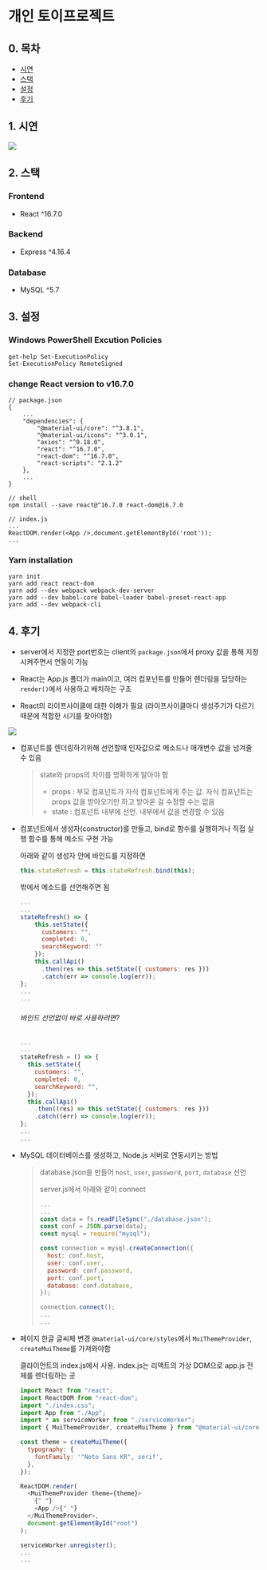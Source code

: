 # 개인 토이프로젝트

## 0. 목차

- [시연](#1-시연)
- [스택](#2-스택)
- [설정](#3-설정)
- [후기](#4-후기)

## 1. 시연

<img src="https://github.com/rlatkd/management-system/blob/main/assets/preview.gif?raw=true">

## 2. 스택

### Frontend

- React ^16.7.0

### Backend

- Express ^4.16.4

### Database

- MySQL ^5.7

## 3. 설정

### Windows PowerShell Excution Policies

```
get-help Set-ExecutionPolicy
Set-ExecutionPolicy RemoteSigned
```

### change React version to v16.7.0

```
// package.json
{
    ...
    "dependencies": {
        "@material-ui/core": "^3.8.1",
        "@material-ui/icons": "^3.0.1",
        "axios": "^0.18.0",
        "react": "^16.7.0",
        "react-dom": "^16.7.0",
        "react-scripts": "2.1.2"
    },
    ...
}

// shell
npm install --save react@^16.7.0 react-dom@16.7.0

// index.js
...
ReactDOM.render(<App />,document.getElementById('root'));
...
```

### Yarn installation

```
yarn init
yarn add react react-dom
yarn add --dev webpack webpack-dev-server
yarn add --dev babel-core babel-loader babel-preset-react-app
yarn add --dev webpack-cli
```

## 4. 후기

- server에서 지정한 port번호는 client의 `package.json`에서 proxy 값을 통해 지정시켜주면서 연동이 가능

- React는 App.js 폴더가 main이고, 여러 컴포넌트를 만들어 렌더링을 담당하는 `render()`에서 사용하고 배치하는 구조

- React의 라이프사이클에 대한 이해가 필요 (라이프사이클마다 생성주기가 다르기 때문에 적합한 시기를 찾아야함)

<img src = "https://github.com/rlatkd/management-system/blob/main/assets/lifeCycle.jpg">

- 컴포넌트를 렌더링하기위해 선언할때 인자값으로 메소드나 매개변수 값을 넘겨줄 수 있음

  > state와 props의 차이를 명확하게 알아야 함
  >
  > - props : 부모 컴포넌트가 자식 컴포넌트에게 주는 값. 자식 컴포넌트는 props 값을 받아오기만 하고 받아온 걸 수정할 수는 없음
  > - state : 컴포넌트 내부에 선언. 내부에서 값을 변경할 수 있음

- 컴포넌트에서 생성자(constructor)를 만들고, bind로 함수를 실행하거나 직접 실행 함수를 통해 메소드 구현 가능

  아래와 같이 생성자 안에 바인드를 지정하면

  ```javascript
  this.stateRefresh = this.stateRefresh.bind(this);
  ```

  밖에서 메소드를 선언해주면 됨

  ```javascript
  ...
  ...
  stateRefresh() => {
      this.setState({
        customers: "",
        completed: 0,
        searchKeyword: ""
      });
      this.callApi()
        .then(res => this.setState({ customers: res }))
        .catch(err => console.log(err));
  };
  ...
  ...
  ```

  ###### 바인드 선언없이 바로 사용하려면?

  ```javascript
  ...
  ...
  stateRefresh = () => {
    this.setState({
      customers: "",
      completed: 0,
      searchKeyword: "",
    });
    this.callApi()
      .then((res) => this.setState({ customers: res }))
      .catch((err) => console.log(err));
  };
  ...
  ...
  ```

- MySQL 데이터베이스를 생성하고, Node.js 서버로 연동시키는 방법

  > database.json을 만들어 `host`, `user`, `password`, `port`, `database` 선언
  >
  > server.js에서 아래와 같이 connect
  >
  > ```javascript
  > ...
  > ...
  > const data = fs.readFileSync("./database.json");
  > const conf = JSON.parse(data);
  > const mysql = require("mysql");
  >
  > const connection = mysql.createConnection({
  >   host: conf.host,
  >   user: conf.user,
  >   password: conf.password,
  >   port: conf.port,
  >   database: conf.database,
  > });
  >
  > connection.connect();
  > ...
  > ...
  > ```

- 페이지 한글 글씨체 변경
  `@material-ui/core/styles`에서 `MuiThemeProvider`, `createMuiTheme`를 가져와야함

  클라이언트의 index.js에서 사용. index.js는 리액트의 가상 DOM으로 app.js 전체를 렌더링하는 곳

  ```javascript
  import React from "react";
  import ReactDOM from "react-dom";
  import "./index.css";
  import App from "./App";
  import * as serviceWorker from "./serviceWorker";
  import { MuiThemeProvider, createMuiTheme } from "@material-ui/core/styles";

  const theme = createMuiTheme({
    typography: {
      fontFamily: '"Noto Sans KR", serif',
    },
  });

  ReactDOM.render(
    <MuiThemeProvider theme={theme}>
      {" "}
      <App />{" "}
    </MuiThemeProvider>,
    document.getElementById("root")
  );

  serviceWorker.unregister();
  ...
  ...
  ```
